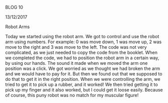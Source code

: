 BLOG 10

13/12/2017

Robot Arms

Today we started using the robot arm. We got to control and use the robot arm using numbers. For example: 0 was move down, 1 was move up, 2 was move to the right and 3 was move to the left. The code was not very complicated, as we just needed to copy the code from the booklet. When we completed the code, we had to position the robot arm in a certain way, by using our hands. The sound it made when we moved the arm one position was a click. We got worried as we thought we had broken the arm and we would have to pay for it. But then we found out that we supposed to do that to get it in the right position. When we were controlling the arm, we tried to get it to pick up a rubber, and it worked! We then tried getting it to pick up my finger and it also worked, but I could get it loose easily. Because of course, this puny robot was no match for my muscular figure!
